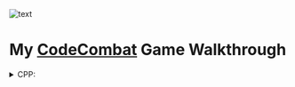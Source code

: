 <picture>
  <source media="(prefers-color-scheme: dark)" srcset="https://user-images.githubusercontent.com/114851245/197361567-2ad617b1-fdaa-49ca-800f-a345f158ff7c.png">
  <source media="(prefers-color-scheme: light)" srcset="https://user-images.githubusercontent.com/114851245/197361566-35a462cd-337b-4d2f-b60f-ca0d88e072de.png">
  <img alt="text" src="https://user-images.githubusercontent.com/114851245/197361566-35a462cd-337b-4d2f-b60f-ca0d88e072de.png">
</picture>

# My [CodeCombat](https://codecombat.com/) Game Walkthrough

<details><summary>CPP:</summary>
<p>

  * [CPP Battle Scripts](https://github.com/AmmFed/CodeCombat-GameWalkthrough/blob/main/Languages/CPP/amar-battles.js)
  * [CPP Levels](https://github.com/AmmFed/CodeCombat-GameWalkthrough/blob/main/Languages/CPP/amar-levels.js)
  * CPP Ref(s): [Gloss](https://developer.mozilla.org/en-US/docs/Web/CPP/Reference) - [Guide](https://developer.mozilla.org/en-US/docs/Web/CPP/Guide) - [Style](https://google.github.io/styleguide/jsguide.html)

</p>
</details>
